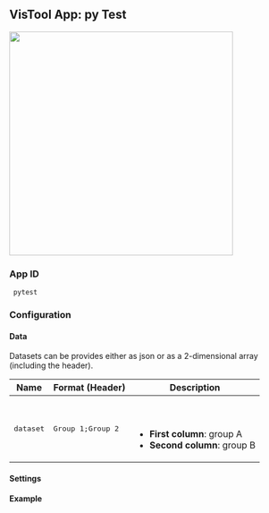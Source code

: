 ## VisTool App: py Test

<img src="https://vis.csh.ac.at/vistool/visualizations/bipartite/bipa.png" height="400">

### App ID

   ```
    pytest
   ```

### Configuration

#### Data

Datasets can be provides either as json or as a 2-dimensional array (including the header).

Name | Format (Header) | Description
---- | ------ | -----------
<pre>dataset</pre> | <pre>Group 1;Group 2</pre> | <br><br><ul><li><b>First column</b>: group A<li><b>Second column</b>: group B</li></ul>

#### Settings

#### Example